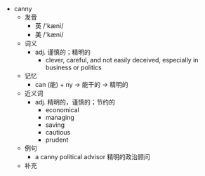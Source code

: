 - canny
  - 发音
    - 英 /'kæni/
    - 美 /'kæni/
  - 词义
    - adj. 谨慎的；精明的
      - clever, careful, and not easily deceived, especially in business or politics
  - 记忆
    - can (能) + ny → 能干的 → 精明的
  - 近义词
    - adj. 精明的，谨慎的；节约的
      - economical
      - managing
      - saving
      - cautious
      - prudent
  - 例句
    - a canny political advisor 精明的政治顾问
  - 补充
